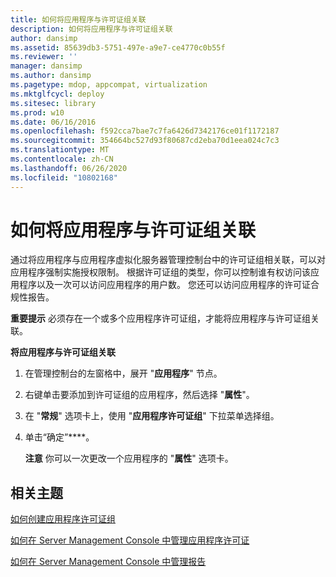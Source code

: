 ```yaml
---
title: 如何将应用程序与许可证组关联
description: 如何将应用程序与许可证组关联
author: dansimp
ms.assetid: 85639db3-5751-497e-a9e7-ce4770c0b55f
ms.reviewer: ''
manager: dansimp
ms.author: dansimp
ms.pagetype: mdop, appcompat, virtualization
ms.mktglfcycl: deploy
ms.sitesec: library
ms.prod: w10
ms.date: 06/16/2016
ms.openlocfilehash: f592cca7bae7c7fa6426d7342176ce01f1172187
ms.sourcegitcommit: 354664bc527d93f80687cd2eba70d1eea024c7c3
ms.translationtype: MT
ms.contentlocale: zh-CN
ms.lasthandoff: 06/26/2020
ms.locfileid: "10802168"
---
```

# 如何将应用程序与许可证组关联


通过将应用程序与应用程序虚拟化服务器管理控制台中的许可证组相关联，可以对应用程序强制实施授权限制。 根据许可证组的类型，你可以控制谁有权访问该应用程序以及一次可以访问应用程序的用户数。 您还可以访问应用程序的许可证合规性报告。

**重要提示** 必须存在一个或多个应用程序许可证组，才能将应用程序与许可证组关联。

 

**将应用程序与许可证组关联**

1.  在管理控制台的左窗格中，展开 "**应用程序**" 节点。

2.  右键单击要添加到许可证组的应用程序，然后选择 "**属性**"。

3.  在 "**常规**" 选项卡上，使用 "**应用程序许可证组**" 下拉菜单选择组。

4.  单击“确定”****。

    **注意** 你可以一次更改一个应用程序的 "**属性**" 选项卡。

     

## 相关主题


[如何创建应用程序许可证组](how-to-create-an-application-license-group.md)

[如何在 Server Management Console 中管理应用程序许可证](how-to-manage-application-licenses-in-the-server-management-console.md)

[如何在 Server Management Console 中管理报告](how-to-manage-reports-in-the-server-management-console.md)

 

 





